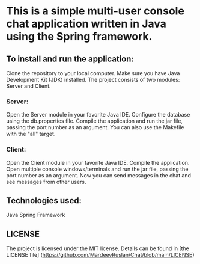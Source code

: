 # This is a simple multi-user console chat application written in Java using the Spring framework.

## To install and run the application:

Clone the repository to your local computer.
Make sure you have Java Development Kit (JDK) installed.
The project consists of two modules: Server and Client.

### Server:

Open the Server module in your favorite Java IDE.
Configure the database using the db.properties file.
Compile the application and run the jar file, passing the port number as an argument.
You can also use the Makefile with the "all" target.

### Client:

Open the Client module in your favorite Java IDE.
Compile the application.
Open multiple console windows/terminals and run the jar file, passing the port number as an argument.
Now you can send messages in the chat and see messages from other users.
## Technologies used:

Java
Spring Framework

## LICENSE
The project is licensed under the MIT license. Details can be found in  [the LICENSE file] (https://github.com/MardeevRuslan/Chat/blob/main/LICENSE)